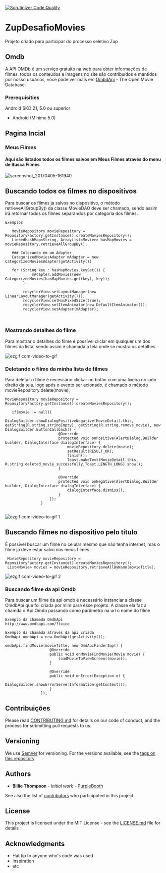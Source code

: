 
[![Scrutinizer Code Quality](https://github.com/FasterXML/jackson-core)](https://github.com/FasterXML/jackson-core)

# ZupDesafioMovies
Projeto criado para participar do processo seletivo Zup
## Omdb
A API OMDb é um serviço gratuito na web para obter informações de filmes, todos os conteúdos e imagens no site são contribuídos e mantidos por nosso usuários, voce pode ver mais em 
[OmbdApi](http://www.omdbapi.com/) - The Open Movie Database.

### Prerequisities


Android SKD 21, 5.0 ou superior

 * Android (Mínimo 5.0)

## Pagina Incial
### Meus Filmes
#### Aqui são listados todos os filmes salvos em Meus Filmes através do menu de Busca Filmes
![screenshot_20170405-161940](https://cloud.githubusercontent.com/assets/8068428/24724363/38baffb6-1a21-11e7-8e4a-32432d6d45ce.png)


## Buscando todos os filmes no dispositivos
Para buscar os filmes ja salvos no dispositivo, o método retrieveAllGroupBy() da classe MovieDAO deve ser chamado, sendo assim irá retornar todos os filmes separandos por categoria dos filmes.

```
Exemplos
  
   MovieRepository movieRepository = RepositoryFactory.getInstance().createMoviesRepository();
   LinkedHashMap<String, ArrayList<Movie>> hasMapMovies = movieRepository.retrieveAllGroupBy();
   
   ### Colocando em um Adapter
   CategorizedMoviesAdapter mAdapter = new CategorizedMoviesAdapter(getActivity())
   
   for (String key : hasMapMovies.keySet()) {
            mAdapter.addMovies(new CategorizedMovies(hasMapMovies.get(key), key));
        }
        
        recyclerView.setLayoutManager(new LinearLayoutManager(getActivity()));
        recyclerView.setHasFixedSize(true);
        recyclerView.setItemAnimator(new DefaultItemAnimator());
        recyclerView.setAdapter(mAdapter);
   
  
```
### Mostrando detalhes do filme

Para mostrar o detalhes do filme é possível cliclar em qualquer um dos filmes da lista, sendo assim é chamada a tela onde se mostra os detalhes

![ezgif com-video-to-gif](https://cloud.githubusercontent.com/assets/8068428/24725001/a8b74124-1a23-11e7-830f-f8cf80e61935.gif)


### Deletando o filme da minha lista de filmes


Para deletar o filme é necessário clickar no botão com uma lixeira no lado direito da tela.
logo após o evento ser acionado, é chamado o método  movieRepository.delete(movie);


```
MovieRepository movieRepository = RepositoryFactory.getInstance().createMoviesRepository();

   if(movie != null){
                    DialogBuilder.showDialogPositiveNegative(MovieDetail.this, getString(R.string.stringEmpty), getString(R.string.remove_movie), new DialogBuilder.ButtonCallback() {
                        @Override
                        protected void onPositive(AlertDialog.Builder builder, DialogInterface dialogInterface) {
                            movieRepository.delete(movie);
                            setResult(RESULT_OK);
                            finish();
                            Toast.makeText(MovieDetail.this, R.string.deleted_movie_successfully,Toast.LENGTH_LONG).show();
                        }

                        @Override
                        protected void onNegative(AlertDialog.Builder builder, DialogInterface dialogInterface) {
                            dialogInterface.dismiss();
                        }
                    });
                }


```

![ezgif com-video-to-gif 1](https://cloud.githubusercontent.com/assets/8068428/24725376/161b1316-1a25-11e7-9221-e3e9b5079785.gif)


## Buscando filmes no dispositivo pelo titulo

É possível buscar um filme no celular mesmo que não tenha internet, mas o filme ja deve estar salvo nos meus filmes 

```
 MovieRepository movieRepository = RepositoryFactory.getInstance().createMoviesRepository();
 List<Movie> movies = movieRepository.retrieveAllByName(movieTitle);

```
![ezgif com-video-to-gif 2](https://cloud.githubusercontent.com/assets/8068428/24726023/40c8721e-1a27-11e7-846c-9784e503bcf5.gif)

### Buscando filme da api Omdb

Para buscar um filme da api omdb é necessário instanciar a classe OmdbApi que foi criada por mim para esse projeto.
A classe ela faz a chamda o Api Omdb passando como parâmetro na url o nome do filme

```
Exemplo da chamada OmdbApi
http://www.omdbapi.com/?t=ice

```
```
Exemplo da chamada através da api criada
OmdbApi omdbApi = new OmdbApi(getActivity());

omdbApi.findMovie(movieTitle, new OmdApiFinderImp() {
                    @Override
                    public void onMovieFindMovie(Movie movie) {
                        loadMovieToViewScreen((movie));
                    }

                    @Override
                    public void onError(Exception e) {
                        DialogBuilder.showErrorServerInformation(getContext());
                    }
                });

```

## Contribuições

Please read [CONTRIBUTING.md](https://gist.github.com/PurpleBooth/b24679402957c63ec426) for details on our code of conduct, and the process for submitting pull requests to us.

## Versioning

We use [SemVer](http://semver.org/) for versioning. For the versions available, see the [tags on this repository](https://github.com/your/project/tags). 

## Authors

* **Billie Thompson** - *Initial work* - [PurpleBooth](https://github.com/PurpleBooth)

See also the list of [contributors](https://github.com/your/project/contributors) who participated in this project.

## License

This project is licensed under the MIT License - see the [LICENSE.md](LICENSE.md) file for details

## Acknowledgments

* Hat tip to anyone who's code was used
* Inspiration
* etc

